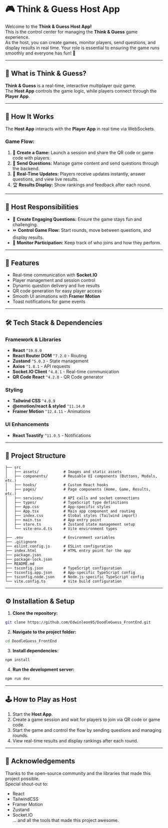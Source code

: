 
# 🎮 Think & Guess Host App

Welcome to the **Think & Guess Host App!**  
This is the control center for managing the **Think & Guess** game experience.  
As the host, you can create games, monitor players, send questions, and display results in real time. Your role is essential to ensuring the game runs smoothly and everyone has fun! 🚀

---

## 🤔 What is Think & Guess?

**Think & Guess** is a real-time, interactive multiplayer quiz game.  
The **Host App** controls the game logic, while players connect through the **Player App**.

---

## 🤝 How It Works

The **Host App** interacts with the **Player App** in real time via WebSockets.

### Game Flow:
1. 🎉 **Create a Game:** Launch a session and share the QR code or game code with players.
2. 📨 **Send Questions:** Manage game content and send questions through the backend.
3. 🔄 **Real-Time Updates:** Players receive updates instantly, answer questions, and view live results.
4. 🏆 **Results Display:** Show rankings and feedback after each round.

---

## 🎤 Host Responsibilities
- 📝 **Create Engaging Questions:** Ensure the game stays fun and challenging.
- ⏩ **Control Game Flow:** Start rounds, move between questions, and display results.
- 👥 **Monitor Participation:** Keep track of who joins and how they perform.

---

## 🚀 Features
- Real-time communication with **Socket.IO**
- Player management and session control
- Dynamic question delivery and live results
- QR code generation for easy player access
- Smooth UI animations with **Framer Motion**
- Toast notifications for game events

---

## 🛠️ Tech Stack & Dependencies

### Framework & Libraries
- **React** `^19.0.0`
- **React Router DOM** `^7.2.0` - Routing
- **Zustand** `^5.0.3` - State management
- **Axios** `^1.8.1` - API requests
- **Socket.IO Client** `^4.8.1` - Real-time communication
- **QR Code React** `^4.2.0` - QR Code generator

### Styling
- **Tailwind CSS** `^4.0.9`
- **@emotion/react & styled** `^11.14.0`
- **Framer Motion** `^12.4.11` - Animations

### UI Enhancements
- **React Toastify** `^11.0.5` - Notifications

---

## 📂 Project Structure

```
├── src
│   ├── assets/           # Images and static assets
│   ├── components/       # Reusable UI components (Buttons, Modals, etc.)
│   ├── hooks/            # Custom React hooks
│   ├── pages/            # Page components (Home, Game, Results, etc.)
│   ├── services/         # API calls and socket connections
│   ├── types/            # TypeScript type definitions
│   ├── App.css           # App-specific styles
│   ├── App.tsx           # Main app component and routing
│   ├── index.css         # Global styles (Tailwind import)
│   ├── main.tsx          # App entry point
│   ├── store.ts          # Zustand state management setup
│   └── vite-env.d.ts     # Vite environment types
│
├── .env                  # Environment variables
├── .gitignore
├── eslint.config.js      # ESLint configuration
├── index.html            # HTML entry point for the app
├── package.json
├── package-lock.json
├── README.md
├── tsconfig.json         # TypeScript configuration
├── tsconfig.app.json     # App-specific TypeScript config
├── tsconfig.node.json    # Node.js-specific TypeScript config
└── vite.config.ts        # Vite build configuration
```

---

## ⚙️ Installation & Setup

1. **Clone the repository:**

```bash
git clone https://github.com/Edwinleon95/DoodleGuess_FrontEnd.git
```

2. **Navigate to the project folder:**

```bash
cd DoodleGuess_FrontEnd
```

3. **Install dependencies:**

```bash
npm install
```

4. **Run the development server:**

```bash
npm run dev
```

---

## 🕹️ How to Play as Host

1. Start the **Host App**.
2. Create a game session and wait for players to join via QR code or game code.
3. Start the game and control the flow by sending questions and managing rounds.
4. View real-time results and display rankings after each round.


---


## 🙌 Acknowledgements

Thanks to the open-source community and the libraries that made this project possible.  
Special shout-out to:
- React
- TailwindCSS
- Framer Motion
- Zustand
- Socket.IO  
... and all the tools that made this project awesome.
